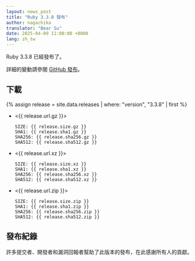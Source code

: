 ```yaml
---
layout: news_post
title: "Ruby 3.3.8 發布"
author: nagachika
translator: "Bear Su"
date: 2025-04-09 11:00:00 +0000
lang: zh_tw
---
```


Ruby 3.3.8 已經發布了。

詳細的變動請參閱 [GitHub 發布](https://github.com/ruby/ruby/releases/tag/v3_3_8)。

## 下載

{% assign release = site.data.releases | where: "version", "3.3.8" | first %}

* <{{ release.url.gz }}>

      SIZE: {{ release.size.gz }}
      SHA1: {{ release.sha1.gz }}
      SHA256: {{ release.sha256.gz }}
      SHA512: {{ release.sha512.gz }}

* <{{ release.url.xz }}>

      SIZE: {{ release.size.xz }}
      SHA1: {{ release.sha1.xz }}
      SHA256: {{ release.sha256.xz }}
      SHA512: {{ release.sha512.xz }}

* <{{ release.url.zip }}>

      SIZE: {{ release.size.zip }}
      SHA1: {{ release.sha1.zip }}
      SHA256: {{ release.sha256.zip }}
      SHA512: {{ release.sha512.zip }}

## 發布紀錄

許多提交者、開發者和漏洞回報者幫助了此版本的發布，在此感謝所有人的貢獻。
